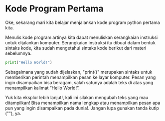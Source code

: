 # Kode Program Pertama
Oke, sekarang mari kita belajar menjalankan kode program python pertama kita.

Menulis kode program artinya kita dapat menuliskan serangkaian instruksi untuk dijalankan komputer. Serangkaian instruksi itu dibuat dalam bentuk sintaks kode, kita sudah mengetahui sintaks kode berikut dari materi sebelumnya. 

```python 
print("Hello World!")
```

Sebagaimana yang sudah dijelaskan, "print()" merupakan sintaks untuk memberikan perintah menampilkan pesan ke layar komputer. Pesan yang ingin disampaikan bisa beragam, salah satunya adalah teks di atas yang menampilkan kalimat “Hello World!”. 



Yuk kita eksplor lebih lanjut!, kali ini silakan mengubah teks yang mau ditampilkan! Bisa menampilkan nama lengkap atau menampilkan pesan apa pun yang ingin disampaikan pada dunia!. Jangan lupa gunakan tanda kutip (""), ya.

